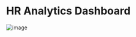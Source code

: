 # HR Analytics Dashboard

![image](https://github.com/user-attachments/assets/03e882ae-054e-4c35-a221-7759edd20458)
